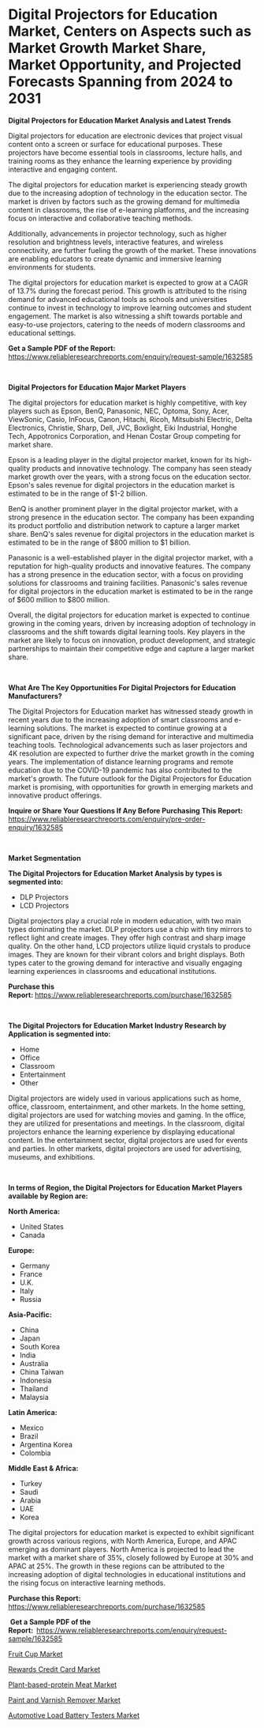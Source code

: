 <p><h1>Digital Projectors for Education Market, Centers on Aspects such as Market Growth Market Share, Market Opportunity, and Projected Forecasts Spanning from 2024 to 2031</h1></p><p><strong>Digital Projectors for Education Market Analysis and Latest Trends</strong></p>
<p><p>Digital projectors for education are electronic devices that project visual content onto a screen or surface for educational purposes. These projectors have become essential tools in classrooms, lecture halls, and training rooms as they enhance the learning experience by providing interactive and engaging content.</p><p>The digital projectors for education market is experiencing steady growth due to the increasing adoption of technology in the education sector. The market is driven by factors such as the growing demand for multimedia content in classrooms, the rise of e-learning platforms, and the increasing focus on interactive and collaborative teaching methods.</p><p>Additionally, advancements in projector technology, such as higher resolution and brightness levels, interactive features, and wireless connectivity, are further fueling the growth of the market. These innovations are enabling educators to create dynamic and immersive learning environments for students.</p><p>The digital projectors for education market is expected to grow at a CAGR of 13.7% during the forecast period. This growth is attributed to the rising demand for advanced educational tools as schools and universities continue to invest in technology to improve learning outcomes and student engagement. The market is also witnessing a shift towards portable and easy-to-use projectors, catering to the needs of modern classrooms and educational settings.</p></p>
<p><strong>Get a Sample PDF of the Report:&nbsp;</strong> <a href="https://www.reliableresearchreports.com/enquiry/request-sample/1632585">https://www.reliableresearchreports.com/enquiry/request-sample/1632585</a></p>
<p>&nbsp;</p>
<p><strong>Digital Projectors for Education Major Market Players</strong></p>
<p><p>The digital projectors for education market is highly competitive, with key players such as Epson, BenQ, Panasonic, NEC, Optoma, Sony, Acer, ViewSonic, Casio, InFocus, Canon, Hitachi, Ricoh, Mitsubishi Electric, Delta Electronics, Christie, Sharp, Dell, JVC, Boxlight, Eiki Industrial, Honghe Tech, Appotronics Corporation, and Henan Costar Group competing for market share.</p><p>Epson is a leading player in the digital projector market, known for its high-quality products and innovative technology. The company has seen steady market growth over the years, with a strong focus on the education sector. Epson's sales revenue for digital projectors in the education market is estimated to be in the range of $1-2 billion.</p><p>BenQ is another prominent player in the digital projector market, with a strong presence in the education sector. The company has been expanding its product portfolio and distribution network to capture a larger market share. BenQ's sales revenue for digital projectors in the education market is estimated to be in the range of $800 million to $1 billion.</p><p>Panasonic is a well-established player in the digital projector market, with a reputation for high-quality products and innovative features. The company has a strong presence in the education sector, with a focus on providing solutions for classrooms and training facilities. Panasonic's sales revenue for digital projectors in the education market is estimated to be in the range of $600 million to $800 million.</p><p>Overall, the digital projectors for education market is expected to continue growing in the coming years, driven by increasing adoption of technology in classrooms and the shift towards digital learning tools. Key players in the market are likely to focus on innovation, product development, and strategic partnerships to maintain their competitive edge and capture a larger market share.</p></p>
<p>&nbsp;</p>
<p><strong>What Are The Key Opportunities For Digital Projectors for Education Manufacturers?</strong></p>
<p><p>The Digital Projectors for Education market has witnessed steady growth in recent years due to the increasing adoption of smart classrooms and e-learning solutions. The market is expected to continue growing at a significant pace, driven by the rising demand for interactive and multimedia teaching tools. Technological advancements such as laser projectors and 4K resolution are expected to further drive the market growth in the coming years. The implementation of distance learning programs and remote education due to the COVID-19 pandemic has also contributed to the market's growth. The future outlook for the Digital Projectors for Education market is promising, with opportunities for growth in emerging markets and innovative product offerings.</p></p>
<p><strong>Inquire or Share Your Questions If Any Before Purchasing This Report:</strong> <a href="https://www.reliableresearchreports.com/enquiry/pre-order-enquiry/1632585">https://www.reliableresearchreports.com/enquiry/pre-order-enquiry/1632585</a></p>
<p>&nbsp;</p>
<p><strong>Market Segmentation</strong></p>
<p><strong>The Digital Projectors for Education Market Analysis by types is segmented into:</strong></p>
<p><ul><li>DLP Projectors</li><li>LCD Projectors</li></ul></p>
<p><p>Digital projectors play a crucial role in modern education, with two main types dominating the market. DLP projectors use a chip with tiny mirrors to reflect light and create images. They offer high contrast and sharp image quality. On the other hand, LCD projectors utilize liquid crystals to produce images. They are known for their vibrant colors and bright displays. Both types cater to the growing demand for interactive and visually engaging learning experiences in classrooms and educational institutions.</p></p>
<p><strong>Purchase this Report:&nbsp;</strong><a href="https://www.reliableresearchreports.com/purchase/1632585">https://www.reliableresearchreports.com/purchase/1632585</a></p>
<p>&nbsp;</p>
<p><strong>The Digital Projectors for Education Market Industry Research by Application is segmented into:</strong></p>
<p><ul><li>Home</li><li>Office</li><li>Classroom</li><li>Entertainment</li><li>Other</li></ul></p>
<p><p>Digital projectors are widely used in various applications such as home, office, classroom, entertainment, and other markets. In the home setting, digital projectors are used for watching movies and gaming. In the office, they are utilized for presentations and meetings. In the classroom, digital projectors enhance the learning experience by displaying educational content. In the entertainment sector, digital projectors are used for events and parties. In other markets, digital projectors are used for advertising, museums, and exhibitions.</p></p>
<p>&nbsp;</p>
<p><strong>In terms of Region, the Digital Projectors for Education Market Players available by Region are:</strong></p>
<p>
    <p> <strong> North America: </strong>
        <ul>
            <li>United States</li>
            <li>Canada</li>
        </ul>
        </p> 
    <p> <strong> Europe: </strong>
        <ul>
            <li>Germany</li>
            <li>France</li>
            <li>U.K.</li>
            <li>Italy</li>
            <li>Russia</li>
        </ul>
        </p> 
    <p> <strong> Asia-Pacific: </strong>
        <ul>
            <li>China</li>
            <li>Japan</li>
            <li>South Korea</li>
            <li>India</li>
            <li>Australia</li>
            <li>China Taiwan</li>
            <li>Indonesia</li>
            <li>Thailand</li>
            <li>Malaysia</li>
        </ul>
        </p> 
    <p> <strong> Latin America: </strong>
        <ul>
            <li>Mexico</li>
            <li>Brazil</li>
            <li>Argentina Korea</li>
            <li>Colombia</li>
        </ul>
        </p> 
    <p> <strong> Middle East & Africa: </strong>
        <ul>
            <li>Turkey</li>
            <li>Saudi</li>
            <li>Arabia</li>
            <li>UAE</li>
            <li>Korea</li>
        </ul>
    </p>
    </p>
<p><p>The digital projectors for education market is expected to exhibit significant growth across various regions, with North America, Europe, and APAC emerging as dominant players. North America is projected to lead the market with a market share of 35%, closely followed by Europe at 30% and APAC at 25%. The growth in these regions can be attributed to the increasing adoption of digital technologies in educational institutions and the rising focus on interactive learning methods.</p></p>
<p><strong>Purchase this Report: </strong><a href="https://www.reliableresearchreports.com/purchase/1632585">https://www.reliableresearchreports.com/purchase/1632585</a></p>
<p>&nbsp;<strong>Get a Sample PDF of the Report:&nbsp;&nbsp;</strong><a href="https://www.reliableresearchreports.com/enquiry/request-sample/1632585">https://www.reliableresearchreports.com/enquiry/request-sample/1632585</a></p>
<p><strong></strong></p>
<p><p><a href="https://gratis-rainforest-2ca.notion.site/Fruit-Cup-Market-Size-Furnishes-Valuable-Information-Encompassing-Market-Share-Market-Trends-and-P-b79964d7c6d44e8e992dd695ad757f52">Fruit Cup Market</a></p><p><a href="https://view.publitas.com/reportprime-1/rewards-credit-card-market-size-growth-outlook-from-2024-to-2031-projecting-at-markets-trends-analysis-by-application-regional-outlook-and-revenue/">Rewards Credit Card Market</a></p><p><a href="https://metal-farmhouse-e95.notion.site/Plant-based-protein-Meat-Market-Growth-Market-Trends-COVID-19-Impact-and-Forecasts-for-period-fro-4e0b1a10b17d4c0fb630b05497467dc5">Plant-based-protein Meat Market</a></p><p><a href="https://view.publitas.com/reportprime-1/paint-and-varnish-remover-market-research-report-forecasted-for-period-from-2024-2031-by-market-type-market-application-and-region/">Paint and Varnish Remover Market</a></p><p><a href="https://github.com/wwwkeltoum/Market-Research-Report-List-2/blob/main/automotive-load-battery-testers-market.md">Automotive Load Battery Testers Market</a></p></p>